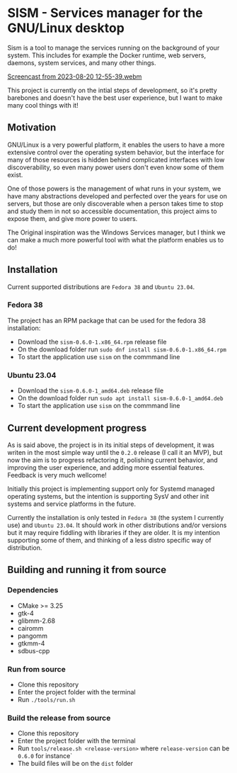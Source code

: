 # SISM - Services manager for the GNU/Linux desktop

Sism is a tool to manage the services running on the background of your system. This includes for example the Docker runtime, web servers, daemons, system services, and many other things.

[Screencast from 2023-08-20 12-55-39.webm](https://github.com/luizgfranca/SISM/assets/19842670/e4979e4a-96aa-4b24-a829-ea132beae167)

This project is currently on the intial steps of development, so it's pretty barebones and doesn't have the best user experience, but I want to make many cool things with it!


## Motivation

GNU/Linux is a very powerful platform, it enables the users to have a more extensive control over the operating system behavior, but the interface for many  of those resources is hidden behind complicated interfaces with low discoverability, so even many power users don't even know some of them exist. 

One of those powers is the management of what runs in your system, we have many abstractions developed and perfected over the years for use on servers, but those are only discoverable when a person takes time to stop and study them in not so accessible documentation, this project aims to expose them, and give 
more power to users.

The Original inspiration was the Windows Services manager, but I think we can make a much more powerful tool with what the platform enables us to do!

## Installation

Current supported distributions are `Fedora 38` and `Ubuntu 23.04`.

### Fedora 38
The project has an RPM package that can be used for the fedora 38 installation:
 - Download the `sism-0.6.0-1.x86_64.rpm` release file
 - On the download folder run `sudo dnf install sism-0.6.0-1.x86_64.rpm`
 - To start the application use `sism` on the commmand line

### Ubuntu 23.04
 - Download the `sism-0.6.0-1_amd64.deb` release file
 - On the download folder run `sudo apt install sism-0.6.0-1_amd64.deb`
 - To start the application use `sism` on the commmand line

## Current development progress

As is said above, the project is in its initial steps of development, it was writen in the most simple way until the `0.2.0` release (I call it an MVP), but now the aim is to progress
refactoring it, polishing current behavior, and improving the user experience, and adding more essential features. Feedback is very much wellcome!

Initially this project is implementing support only for Systemd managed operating systems, but the intention is supporting SysV and other init systems and service platforms in the future.

Currently the installation is only tested in `Fedora 38` (the system I currently use) and `Ubuntu 23.04`. It should work in other distributions and/or versions
but it may require fiddling with libraries if they are older. It is my intention supporting some of them, and thinking of a less distro specific way of distribution.

## Building and running it from source

### Dependencies
 - CMake >= 3.25
 - gtk-4
 - glibmm-2.68
 - cairomm
 - pangomm
 - gtkmm-4
 - sdbus-cpp

### Run from source

 - Clone this repository
 - Enter the project folder with the terminal
 - Run `./tools/run.sh`

### Build the release from source

 - Clone this repository
 - Enter the project folder with the terminal
 - Run `tools/release.sh <release-version>` where `release-version` can be `0.6.0` for instance`
 - The build files will be on the `dist` folder


